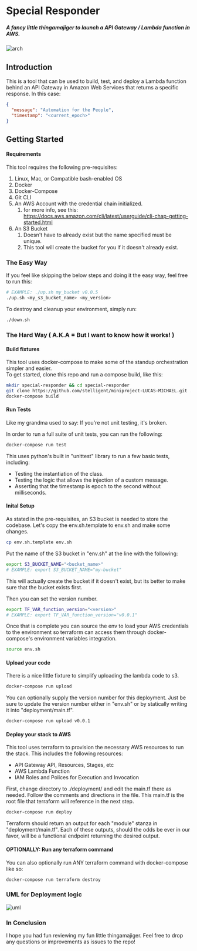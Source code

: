 # Special Responder
##### A fancy little thingamajiger to launch a API Gateway / Lambda function in AWS.

![arch](docs/aws-arch.png)

## Introduction

This is a tool that can be used to build, test, and deploy a Lambda function
 behind an API Gateway in Amazon Web Services that returns a specific response.  In this case:
 
```json
{
  "message": "Automation for the People",
  "timestamp": "<current_epoch>"
}
```

## Getting Started

#### Requirements

This tool requires the following pre-requisites:

1. Linux, Mac, or Compatible bash-enabled OS
1. Docker
1. Docker-Compose
1. Git CLI
1. An AWS Account with the credential chain initialized.
    1. for more info, see this: https://docs.aws.amazon.com/cli/latest/userguide/cli-chap-getting-started.html
1. An S3 Bucket
    1. Doesn't have to already exist but the name specified must be unique.
    1. This tool will create the bucket for you if it doesn't already exist.

### The Easy Way

If you feel like skipping the below steps and doing it the easy way, feel free to run this:

```bash
# EXAMPLE: ./up.sh my_bucket v0.0.5
./up.sh <my_s3_bucket_name> <my_version>
```

To destroy and cleanup your environment, simply run:

```bash
./down.sh
```

### The Hard Way ( A.K.A = But I want to know how it works! )

#### Build fixtures

This tool uses docker-compose to make some of the standup orchestration simpler and easier.  
To get started, clone this repo and run a compose build, like this:

```bash
mkdir special-responder && cd special-responder
git clone https://github.com/stelligent/miniproject-LUCAS-MICHAEL.git .
docker-compose build
```

#### Run Tests

Like my grandma used to say: If you're not unit testing, it's broken.

In order to run a full suite of unit tests, you can run the following:

```bash
docker-compose run test
```

This uses python's built in "unittest" library to run a few basic tests, including:

* Testing the instantiation of the class.
* Testing the logic that allows the injection of a custom message.
* Asserting that the timestamp is epoch to the second without milliseconds.

#### Inital Setup

As stated in the pre-requisites, an S3 bucket is needed to store the codebase.  Let's copy 
the env.sh.template to env.sh and make some changes.  

```bash
cp env.sh.template env.sh
```

Put the name of the S3 bucket in "env.sh" at the line with the following:

```bash
export S3_BUCKET_NAME="<bucket_name>"
# EXAMPLE: export S3_BUCKET_NAME="my-bucket"
```

This will actually create the bucket if it doesn't exist, but its better to make sure that the 
bucket exists first.

Then you can set the version number.

```bash
export TF_VAR_function_version="<version>"
# EXAMPLE: export TF_VAR_function_version="v0.0.1"
```

Once that is complete you can source the env to load your AWS credentials to the environment so 
terraform can access them through docker-compose's environment variables integration.

```bash
source env.sh
```

#### Upload your code

There is a nice little fixture to simplify uploading the lambda code to s3.

```bash
docker-compose run upload
```
You can optionally supply the version number for this deployment.  Just be sure to update the version number 
either in "env.sh" or by statically writing it into "deployment/main.tf".
```bash
docker-compose run upload v0.0.1
```

#### Deploy your stack to AWS

This tool uses terraform to provision the necessary AWS resources to run the stack.  This includes the 
following resources:

* API Gateway API, Resources, Stages, etc
* AWS Lambda Function
* IAM Roles and Polices for Execution and Invocation

First, change directory to ./deployment/ and edit the main.tf there as needed.  Follow the 
comments and directions in the file.  This main.tf is the root file that terraform will reference 
in the next step.

```bash
docker-compose run deploy
```

Terraform should return an output for each "module" stanza in "deployment/main.tf".  Each of these outputs, 
should the odds be ever in our favor, will be a functional endpoint returning the desired output.

#### OPTIONALLY: Run any terraform command

You can also optionally run ANY terraform command with docker-compose like so:

```bash
docker-compose run terraform destroy
```

### UML for Deployment logic

![uml](docs/infra.png)

### In Conclusion

I hope you had fun reviewing my fun little thingamajiger.  Feel free to drop any questions or improvements as 
issues to the repo!